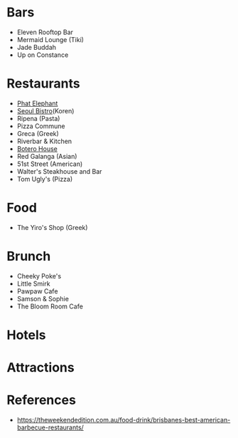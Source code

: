 # Bars
* Eleven Rooftop Bar
* Mermaid Lounge (Tiki)
* Jade Buddah
* Up on Constance


# Restaurants
* [Phat Elephant](http://phatelephant.com.au)
* [Seoul Bistro](https://www.seoulbistro.com.au/)(Koren)
* Ripena (Pasta)
* Pizza Commune
* Greca (Greek)
* Riverbar & Kitchen
* [Botero House](https://www.boterohouse.com.au/)
* Red Galanga (Asian)
* 51st Street (American)
* Walter's Steakhouse and Bar
* Tom Ugly's (Pizza)

# Food
* The Yiro's Shop (Greek)

# Brunch
* Cheeky Poke's
* Little Smirk
* Pawpaw Cafe
* Samson & Sophie
* The Bloom Room Cafe

# Hotels

# Attractions

# References
* https://theweekendedition.com.au/food-drink/brisbanes-best-american-barbecue-restaurants/
